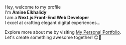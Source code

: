 Hey, welcome to my profile   
I'm **Amine Elkhalidy**   
I am a **Next.js Front-End Web Developer**   
I excel at crafting elegant digital experiences...   


Explore more about me by visiting [My Personal Portfolio](https://www.amineelkhalidy.com).   
Let's create something awesome together! 😊🚀

   




